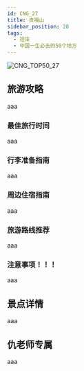 ```yaml
---
id: CNG_27
title: 贡嘎山
sidebar_position: 28
tags:
  - 拾柒
  - 中国一生必去的50个地方
---
```

![CNG_TOP50_27](/img/love/CNG_TOP50/27.png)

## 旅游攻略

aaa

### 最佳旅行时间

aaa

### 行李准备指南

aaa

### 周边住宿指南

aaa

### 旅游路线推荐

aaa

### 注意事项！！！

aaa

## 景点详情

aaa

## 仇老师专属

aaa
